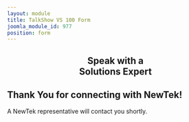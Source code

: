 ```yaml
---
layout: module
title: TalkShow VS 100 Form
joomla_module_id: 977
position: form
---
```

<!-- Module: TalkShow VS 100 Form -->
<h2 style="text-align: center;">Speak with a<br /> Solutions Expert</h2>
<script src="/templates/newtekv2/js/marketoForms.js" type="text/javascript"></script>
<script src="//app-abq.marketo.com/js/forms2/js/forms2.min.js" type="text/javascript"></script>
<form id="mktoForm_2337"></form>
<div id="submit-msg" class="nm-modal">
<h2>Thank You for connecting with NewTek!</h2>
<p>A NewTek representative will contact you shortly.</p>
</div>
<script type="text/javascript">MktoForms2.loadForm("//app-abq.marketo.com", "900-QVC-131", 2337, function(form) {
		NEWTEKV2.marketoForms.overlay_labels();
		MktoForms2.onFormRender(function() {
			NEWTEKV2.equal_heights();
		});
		form.onSuccess(function() {
			document.querySelector('button.mktoButton').innerHTML = 'Thank You';
			NEWTEKV2.modal.show('submit-msg');
			return false;
		});
	});</script>
<link rel="stylesheet" href="/templates/newtekv2/css/modal.css" />
<script src="/templates/newtekv2/js/modal.js" type="text/javascript"></script>
